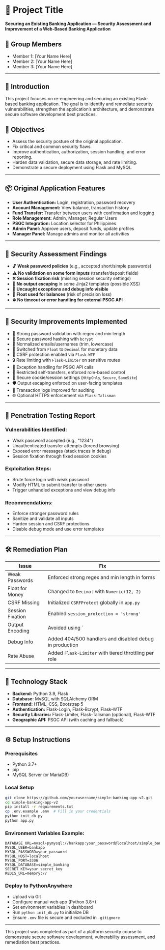 # 📌 Project Title
**Securing an Existing Banking Application — Security Assessment and Improvement of a Web-Based Banking Application**

## 👥 Group Members
- Member 1: [Your Name Here]
- Member 2: [Your Name Here]
- Member 3: [Your Name Here]

---

## 🧾 Introduction
This project focuses on re-engineering and securing an existing Flask-based banking application. The goal is to identify and remediate security vulnerabilities, strengthen the application’s architecture, and demonstrate secure software development best practices.

## 🎯 Objectives
- Assess the security posture of the original application.
- Fix critical and common security flaws.
- Improve authentication, authorization, session handling, and error reporting.
- Harden data validation, secure data storage, and rate limiting.
- Demonstrate a secure deployment using Flask and MySQL.

---

## 📦 Original Application Features
- **User Authentication:** Login, registration, password recovery
- **Account Management:** View balance, transaction history
- **Fund Transfer:** Transfer between users with confirmation and logging
- **Role Management:** Admin, Manager, Regular Users
- **PSGC Integration:** Location selector for Philippines
- **Admin Panel:** Approve users, deposit funds, update profiles
- **Manager Panel:** Manage admins and monitor all activities

---

## 🧪 Security Assessment Findings
- 🔓 **Weak password policies** (e.g., accepted short/simple passwords)
- ⚠️ **No validation on some form inputs** (transfer/deposit fields)
- ❌ **Session fixation risk** (missing session security settings)
- 🚫 **No output escaping** in some Jinja2 templates (possible XSS)
- 🐛 **Uncaught exceptions and debug info visible**
- 💾 **Float used for balances** (risk of precision loss)
- ⛔ **No timeout or error handling for external PSGC API**

---

## 🔐 Security Improvements Implemented
- 🔑 Strong password validation with regex and min length
- 🔐 Secure password hashing with `bcrypt`
- 🧹 Normalized emails/usernames (trim, lowercase)
- 🧱 Switched from `Float` to `Decimal` for monetary data
- 🧼 CSRF protection enabled via `Flask-WTF`
- 🔒 Rate limiting with `Flask-Limiter` on sensitive routes
- 🧯 Exception handling for PSGC API calls
- 📛 Restricted self-transfers, enforced role-based control
- 🧰 Secure cookie/session settings (`HttpOnly`, `Secure`, `SameSite`)
- 🛡 Output escaping enforced on user-facing templates
- 🧪 Transaction logs improved for auditing
- 🌐 Optional HTTPS enforcement via `Flask-Talisman`

---

## 🧨 Penetration Testing Report
### Vulnerabilities Identified:
- Weak password accepted (e.g., "1234")
- Unauthenticated transfer attempts (forced browsing)
- Exposed error messages (stack traces in debug)
- Session fixation through fixed session cookies

### Exploitation Steps:
- Brute force login with weak password
- Modify HTML to submit transfer to other users
- Trigger unhandled exceptions and view debug info

### Recommendations:
- Enforce stronger password rules
- Sanitize and validate all inputs
- Harden session and CSRF protections
- Disable debug mode and use error templates

---

## 🛠 Remediation Plan
| Issue | Fix |
|------|-----|
| Weak Passwords | Enforced strong regex and min length in forms |
| Float for Money | Changed to `Decimal` with `Numeric(12, 2)` |
| CSRF Missing | Initialized `CSRFProtect` globally in `app.py` |
| Session Fixation | Enabled `session_protection = 'strong'` |
| Output Encoding | Avoided using `|safe`, used `|e` and defaults |
| Debug Info | Added 404/500 handlers and disabled debug in production |
| Rate Abuse | Added `Flask-Limiter` with tiered throttling per role |

---

## 🧱 Technology Stack
- **Backend:** Python 3.9, Flask
- **Database:** MySQL with SQLAlchemy ORM
- **Frontend:** HTML, CSS, Bootstrap 5
- **Authentication:** Flask-Login, Flask-Bcrypt, Flask-WTF
- **Security Libraries:** Flask-Limiter, Flask-Talisman (optional), Flask-WTF
- **Geographic API:** PSGC API (with caching and fallback)

---

## ⚙️ Setup Instructions

### Prerequisites
- Python 3.7+
- pip
- MySQL Server (or MariaDB)

### Local Setup
```bash
git clone https://github.com/yourusername/simple-banking-app-v2.git
cd simple-banking-app-v2
pip install -r requirements.txt
cp .env.example .env  # Fill in your credentials
python init_db.py
python app.py
```

### Environment Variables Example:
```
DATABASE_URL=mysql+pymysql://bankapp:your_password@localhost/simple_banking
MYSQL_USER=bankapp
MYSQL_PASSWORD=your_password
MYSQL_HOST=localhost
MYSQL_PORT=3306
MYSQL_DATABASE=simple_banking
SECRET_KEY=your_secret_key
REDIS_URL=memory://
```

### Deploy to PythonAnywhere
- Upload via Git
- Configure manual web app (Python 3.8+)
- Set environment variables in dashboard
- Run `python init_db.py` to initialize DB
- Ensure `.env` file is secure and excluded in `.gitignore`

---

This project was completed as part of a platform security course to demonstrate secure software development, vulnerability assessment, and remediation best practices.